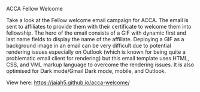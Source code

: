 ACCA Fellow Welcome

Take a look at the Fellow welcome email campaign for ACCA. The email is sent to affiliates to provide them with their certificate to welcome them into fellowship. The hero of the email consists of a GIF with dynamic first and last name fields to display the name of the affiliate. Deploying a GIF as a background image in an email can be very difficult due to potential rendering issues especially on Outlook (which is known for being quite a problematic email client for rendering) but this email template uses HTML, CSS, and VML markup language to overcome the rendering issues. It is also optimised for Dark mode/Gmail Dark mode, mobile, and Outlook.

View here: https://jaiah5.github.io/acca-welcome/ 
